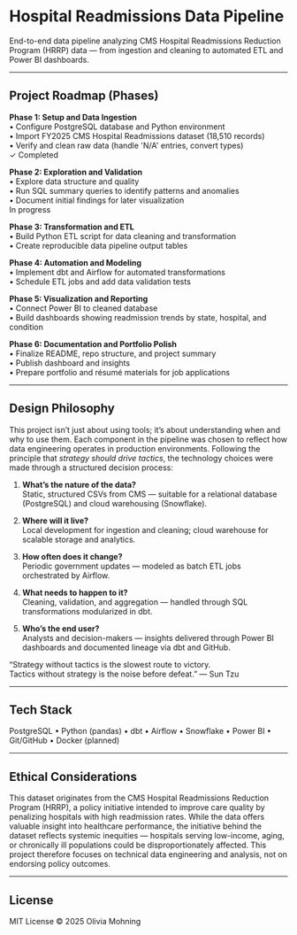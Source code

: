 # Hospital Readmissions Data Pipeline

End-to-end data pipeline analyzing CMS Hospital Readmissions Reduction Program (HRRP) data — from ingestion and cleaning to automated ETL and Power BI dashboards.

---

## Project Roadmap (Phases)

**Phase 1: Setup and Data Ingestion**  
• Configure PostgreSQL database and Python environment  
• Import FY2025 CMS Hospital Readmissions dataset (18,510 records)  
• Verify and clean raw data (handle 'N/A' entries, convert types)  
✓ Completed  

**Phase 2: Exploration and Validation**  
• Explore data structure and quality  
• Run SQL summary queries to identify patterns and anomalies  
• Document initial findings for later visualization  
In progress  

**Phase 3: Transformation and ETL**  
• Build Python ETL script for data cleaning and transformation  
• Create reproducible data pipeline output tables  

**Phase 4: Automation and Modeling**  
• Implement dbt and Airflow for automated transformations  
• Schedule ETL jobs and add data validation tests  

**Phase 5: Visualization and Reporting**  
• Connect Power BI to cleaned database  
• Build dashboards showing readmission trends by state, hospital, and condition  

**Phase 6: Documentation and Portfolio Polish**  
• Finalize README, repo structure, and project summary  
• Publish dashboard and insights  
• Prepare portfolio and résumé materials for job applications  

---

## Design Philosophy

This project isn’t just about using tools; it’s about understanding when and why to use them. Each component in the pipeline was chosen to reflect how data engineering operates in production environments. Following the principle that *strategy should drive tactics*, the technology choices were made through a structured decision process:

1. **What’s the nature of the data?**  
   Static, structured CSVs from CMS — suitable for a relational database (PostgreSQL) and cloud warehousing (Snowflake).  

2. **Where will it live?**  
   Local development for ingestion and cleaning; cloud warehouse for scalable storage and analytics.  

3. **How often does it change?**  
   Periodic government updates — modeled as batch ETL jobs orchestrated by Airflow.  

4. **What needs to happen to it?**  
   Cleaning, validation, and aggregation — handled through SQL transformations modularized in dbt.  

5. **Who’s the end user?**  
   Analysts and decision-makers — insights delivered through Power BI dashboards and documented lineage via dbt and GitHub.  

“Strategy without tactics is the slowest route to victory.  
Tactics without strategy is the noise before defeat.” — Sun Tzu  

---

## Tech Stack
PostgreSQL • Python (pandas) • dbt • Airflow • Snowflake • Power BI • Git/GitHub • Docker (planned)

---

## Ethical Considerations

This dataset originates from the CMS Hospital Readmissions Reduction Program (HRRP), a policy initiative intended to improve care quality by penalizing hospitals with high readmission rates. While the data offers valuable insight into healthcare performance, the initiative behind the dataset reflects systemic inequities — hospitals serving low-income, aging, or chronically ill populations could be disproportionately affected. This project therefore focuses on technical data engineering and analysis, not on endorsing policy outcomes.

---

## License
MIT License © 2025 Olivia Mohning
